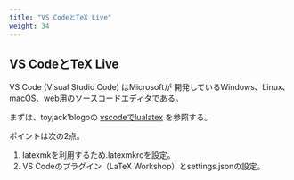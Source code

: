 ```yaml
---
title: "VS CodeとTeX Live"
weight: 34
---
```


## VS CodeとTeX Live

VS Code (Visual Studio Code) はMicrosoftが
開発しているWindows、Linux、macOS、web用のソースコードエディタである。

まずは、toyjack'blogoの
[vscodeでlualatex](https://toyjack.net/2022/04/06/lualatex-with-vscode/)
を参照する。

ポイントは次の2点。

1. latexmkを利用するため.latexmkrcを設定。
2. VS Codeのプラグイン（LaTeX Workshop）とsettings.jsonの設定。